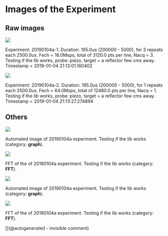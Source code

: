 # Images of the Experiment

## Raw images

![](/matty/20190104a/images/2DArray_20190104a-1.jpg)

Experiment: 20190104a-1. Duration: 195.0us (200000 - 5000), for 3 repeats each 2500.0us. Fech = 16.0Msps, total of 3120.0 pts per line, Nacq = 3. Testing if the lib works, probe: piezo, target = a reflector few cms away. Timestamp = 2019-01-04 21:13:01.160402

![](/matty/20190104a/images/2DArray_20190104a-2.jpg)

Experiment: 20190104a-2. Duration: 195.0us (200000 - 5000), for 1 repeats each 2500.0us. Fech = 64.0Msps, total of 12480.0 pts per line, Nacq = 1. Testing if the lib works, probe: piezo, target = a reflector few cms away. Timestamp = 2019-01-04 21:13:27.274894

## Others

![](/matty/20190104a/images/20190104a-1.jpg)

Automated image of 20190104a experiment. Testing if the lib works (category: __graph__).

![](/matty/20190104a/images/20190104a-2-fft.jpg)

FFT of the of 20190104a experiment. Testing if the lib works (category: __FFT__).

![](/matty/20190104a/images/20190104a-2.jpg)

Automated image of 20190104a experiment. Testing if the lib works (category: __graph__).

![](/matty/20190104a/images/20190104a-1-fft.jpg)

FFT of the of 20190104a experiment. Testing if the lib works (category: __FFT__).



[](@autogenerated - invisible comment)